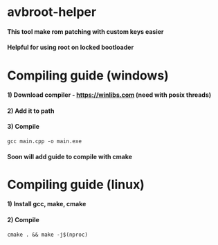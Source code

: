 # avbroot-helper
#### This tool make rom patching with custom keys easier
#### Helpful for using root on locked bootloader
# Compiling guide (windows)
#### 1) Download compiler - https://winlibs.com (need with posix threads)
#### 2) Add it to path
#### 3) Compile
`gcc main.cpp -o main.exe`
#### Soon will add guide to compile with cmake
# Compiling guide (linux)
#### 1) Install gcc, make, cmake
#### 2) Compile
`cmake . && make -j$(nproc)`
